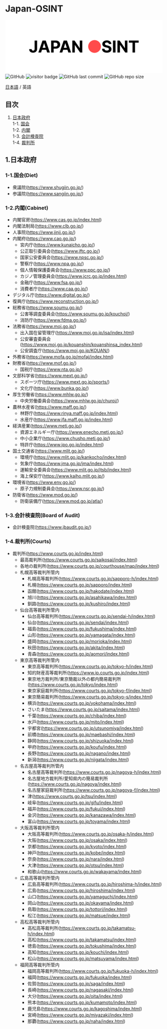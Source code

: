 # Japan-OSINT

![japan-osint.png](japan-osint.png)
![GitHub](https://img.shields.io/github/license/Coordinate-Cat/Japan-OSINT?color=bright)
![visitor badge](https://visitor-badge.glitch.me/badge?page_id=Coordinate-Cat.Japan-OSINT&right_color=brightgreen)
![GitHub last commit](https://img.shields.io/github/last-commit/Coordinate-Cat/Japan-OSINT)
![GitHub repo size](https://img.shields.io/github/repo-size/Coordinate-Cat/Japan-OSINT?color=brightgreen)

[日本語](https://github.com/Coordinate-Cat/Japan-OSINT/blob/main/README.md) / 英語

## 目次
1. [日本政府](https://github.com/Coordinate-Cat/Japan-OSINT#1%E6%97%A5%E6%9C%AC%E6%94%BF%E5%BA%9C)  
  1-1. [国会](https://github.com/Coordinate-Cat/Japan-OSINT#1%E6%97%A5%E6%9C%AC%E6%94%BF%E5%BA%9C)  
  1-2. [内閣](https://github.com/Coordinate-Cat/Japan-OSINT#1%E6%97%A5%E6%9C%AC%E6%94%BF%E5%BA%9C)  
  1-3. [会計検査院](https://github.com/Coordinate-Cat/Japan-OSINT#1-3%E4%BC%9A%E8%A8%88%E6%A4%9C%E6%9F%BB%E9%99%A2board-of-audit)  
  1-4. [裁判所](https://github.com/Coordinate-Cat/Japan-OSINT#1-4%E8%A3%81%E5%88%A4%E6%89%80courts)  

<!-- START doctoc -->
<!-- END doctoc -->

## 1.日本政府
### 1-1.国会(Diet)
- 衆議院(https://www.shugiin.go.jp/)
- 参議院(https://www.sangiin.go.jp/)

### 1-2.内閣(Cabinet)
  <!-- | 組織 1   | 組織 2           | Link                                                   |
  | :--------- | :----------------- | :----------------------------------------------------- |
  | 内閣官房   |                    | https://www.cas.go.jp/index.html                       |
  | 内閣法制局 |                    | https://www.clb.go.jp/                                 |
  | 人事院     |                    | https://www.jinji.go.jp/                               |
  | 内閣府     |                    | https://www.cao.go.jp/                                 |
  |            | 宮内庁             | https://www.kunaicho.go.jp/                            |
  |            | 公正取引委員会     | https://www.jftc.go.jp/                                |
  |            | 国家公安委員会     | https://www.npsc.go.jp/                                |
  |            | 警察庁             | https://www.npa.go.jp/                                 |
  |            | 個人情報保護委員会 | https://www.ppc.go.jp/                                 |
  |            | カジノ管理委員会   | https://www.jcrc.go.jp/index.html                      |
  |            | 金融庁             | https://www.fsa.go.jp/                                 |
  |            | 消費者庁           | https://www.caa.go.jp/                                 |
  | デジタル庁 |                    | https://www.digital.go.jp/                             |
  | 復興庁     |                    | https://www.reconstruction.go.jp/                      |
  | 総務省     |                    | https://www.soumu.go.jp/                               |
  |            | 公害等調査委員会   | https://www.soumu.go.jp/kouchoi/                       |
  |            | 消防庁             | https://www.fdma.go.jp/                                |
  | 法務省     |                    | https://www.moj.go.jp/                                 |
  |            | 出入国在留管理庁   | https://www.moj.go.jp/isa/index.html                   |
  |            | 公安審査委員会     | https://www.moj.go.jp/kouanshin/kouanshinsa_index.html |
  |            | 公安調査庁         | https://www.moj.go.jp/KOUAN/                           |
  | 外務省     |                    | https://www.mofa.go.jp/mofaj/index.html                |
  | 財務省     |                    | https://www.mof.go.jp/                                 |
  |            | 国税庁             | https://www.nta.go.jp/                                 |
  | 文部科学省 |                    | https://www.mext.go.jp/                                |
  |            | スポーツ庁         | https://www.mext.go.jp/sports/                         |
  |            | 文化庁             | https://www.bunka.go.jp/                               |
  | 厚生労働省 |                    | https://www.mhlw.go.jp/                                |
  |            | 中央労働委員会     | https://www.mhlw.go.jp/churoi/                         |
  | 農林水産省 |                    | https://www.maff.go.jp/                                |
  |            | 林野庁             | https://www.rinya.maff.go.jp/index.html                |
  |            | 水産庁             | https://www.jfa.maff.go.jp/index.html                  |
  | 経済産業   |                    | https://www.meti.go.jp/                                |
  |            | 資源エネルギー庁   | https://www.enecho.meti.go.jp/                         |
  |            | 中小企業庁         | https://www.chusho.meti.go.jp/                         |
  |            | 特許庁             | https://www.jpo.go.jp/index.html                       |
  | 国土交通省 |                    | https://www.mlit.go.jp/                                |
  |            | 環境庁             | https://www.mlit.go.jp/kankocho/index.html             |
  |            | 気象庁             | https://www.jma.go.jp/jma/index.html                   |
  |            | 運輸安全委員会     | https://www.mlit.go.jp/jtsb/index.html                 |
  |            | 海上保安庁         | https://www.kaiho.mlit.go.jp/                          |
  | 環境省     |                    | https://www.env.go.jp/                                 |
  |            | 原子力規制委員会   | https://www.nsr.go.jp/                                 |
  | 防衛省     |                    | https://www.mod.go.jp/                                 |
  |            | 防衛装備庁         | https://www.mod.go.jp/atla/                            | -->

- 内閣官房(https://www.cas.go.jp/index.html)
- 内閣法制局(https://www.clb.go.jp/)
- 人事院(https://www.jinji.go.jp/)
- 内閣府(https://www.cao.go.jp/)
  - 宮内庁(https://www.kunaicho.go.jp/)
  - 公正取引委員会(https://www.jftc.go.jp/)
  - 国家公安委員会(https://www.npsc.go.jp/)
  - 警察庁(https://www.npa.go.jp/)
  - 個人情報保護委員会(https://www.ppc.go.jp/)
  - カジノ管理委員会(https://www.jcrc.go.jp/index.html)
  - 金融庁(https://www.fsa.go.jp/)
  - 消費者庁(https://www.caa.go.jp/)
- デジタル庁(https://www.digital.go.jp/)
- 復興庁(https://www.reconstruction.go.jp/)
- 総務省(https://www.soumu.go.jp/)
  - 公害等調査委員会(https://www.soumu.go.jp/kouchoi/)
  - 消防庁(https://www.fdma.go.jp/)
- 法務省(https://www.moj.go.jp/)
  - 出入国在留管理庁(https://www.moj.go.jp/isa/index.html)
  - 公安審査委員会(https://www.moj.go.jp/kouanshin/kouanshinsa_index.html)
  - 公安調査庁(https://www.moj.go.jp/KOUAN/)
- 外務省(https://www.mofa.go.jp/mofaj/index.html)
- 財務省(https://www.mof.go.jp/)
  - 国税庁(https://www.nta.go.jp/)
- 文部科学省(https://www.mext.go.jp/)
  - スポーツ庁(https://www.mext.go.jp/sports/)
  - 文化庁(https://www.bunka.go.jp/)
- 厚生労働省(https://www.mhlw.go.jp/)
  - 中央労働委員会(https://www.mhlw.go.jp/churoi/)
- 農林水産省(https://www.maff.go.jp/)
  - 林野庁(https://www.rinya.maff.go.jp/index.html)
  - 水産庁(https://www.jfa.maff.go.jp/index.html)
- 経済産業(https://www.meti.go.jp/)
  - 資源エネルギー庁(https://www.enecho.meti.go.jp/)
  - 中小企業庁(https://www.chusho.meti.go.jp/)
  - 特許庁(https://www.jpo.go.jp/index.html)
- 国土交通省(https://www.mlit.go.jp/)
  - 環境庁(https://www.mlit.go.jp/kankocho/index.html)
  - 気象庁(https://www.jma.go.jp/jma/index.html)
  - 運輸安全委員会(https://www.mlit.go.jp/jtsb/index.html)
  - 海上保安庁(https://www.kaiho.mlit.go.jp/)
- 環境省(https://www.env.go.jp/)
  - 原子力規制委員会(https://www.nsr.go.jp/)
- 防衛省(https://www.mod.go.jp/)
  - 防衛装備庁(https://www.mod.go.jp/atla/)

### 1-3.会計検査院(Board of Audit)
- 会計検査院(https://www.jbaudit.go.jp/)

### 1-4.裁判所(Courts)
- 裁判所(https://www.courts.go.jp/index.html)
  - 最高裁判所(https://www.courts.go.jp/saikosai/index.html)
  - 各地の裁判所(https://www.courts.go.jp/courthouse/map/index.html)
  - 札幌高等裁判所管内
    - 札幌高等裁判所(https://www.courts.go.jp/sapporo-h/index.html)
    - 札幌(https://www.courts.go.jp/sapporo/index.html)
    - 函館(https://www.courts.go.jp/hakodate/index.html)
    - 旭川(https://www.courts.go.jp/asahikawa/index.html)
    - 釧路(https://www.courts.go.jp/kushiro/index.html)
  - 仙台高等裁判所管内
    - 仙台高等裁判所(https://www.courts.go.jp/sendai-h/index.html)
    - 仙台(https://www.courts.go.jp/sendai/index.html)
    - 福島(https://www.courts.go.jp/fukushima/index.html)
    - 山形(https://www.courts.go.jp/yamagata/index.html)
    - 盛岡(https://www.courts.go.jp/morioka/index.html)
    - 秋田(https://www.courts.go.jp/akita/index.html)
    - 青森(https://www.courts.go.jp/aomori/index.html)
  - 東京高等裁判所管内
    - 東京高等裁判所(https://www.courts.go.jp/tokyo-h/index.html)
    - 知的財産高等裁判所(https://www.ip.courts.go.jp/index.html)
    - 東京地方裁判所/東京簡裁以外の都内簡易裁判所(https://www.courts.go.jp/tokyo/index.html)
    - 東京家庭裁判所(https://www.courts.go.jp/tokyo-f/index.html)
    - 東京簡易裁判所(https://www.courts.go.jp/tokyo-s/index.html)
    - 横浜(https://www.courts.go.jp/yokohama/index.html)
    - さいたま(https://www.courts.go.jp/saitama/index.html)
    - 千葉(https://www.courts.go.jp/chiba/index.html)
    - 水戸(https://www.courts.go.jp/mito/index.html)
    - 宇都宮(https://www.courts.go.jp/utsunomiya/index.html)
    - 前橋(https://www.courts.go.jp/maebashi/index.html)
    - 静岡(https://www.courts.go.jp/shizuoka/index.html)
    - 甲府(https://www.courts.go.jp/koufu/index.html)
    - 長野(https://www.courts.go.jp/nagano/index.html)
    - 新潟(https://www.courts.go.jp/niigata/index.html)
  - 名古屋高等裁判所管内
    - 名古屋高等裁判所(https://www.courts.go.jp/nagoya-h/index.html)
    - 名古屋地方裁判所/愛知県内の簡易裁判所(https://www.courts.go.jp/nagoya/index.html)
    - 名古屋家庭裁判所(https://www.courts.go.jp/nagoya-f/index.html)
    - 津(https://www.courts.go.jp/tsu/index.html)
    - 岐阜(https://www.courts.go.jp/gifu/index.html)
    - 福井(https://www.courts.go.jp/fukui/index.html)
    - 金沢(https://www.courts.go.jp/kanazawa/index.html)
    - 富山(https://www.courts.go.jp/toyama/index.html)
  - 大阪高等裁判所管内
    - 大阪高等裁判所(https://www.courts.go.jp/osaka-h/index.html)
    - 大阪(https://www.courts.go.jp/osaka/index.html)
    - 京都(https://www.courts.go.jp/kyoto/index.html)
    - 神戸(https://www.courts.go.jp/kobe/index.html)
    - 奈良(https://www.courts.go.jp/nara/index.html)
    - 大津(https://www.courts.go.jp/otsu/index.html)
    - 和歌山(https://www.courts.go.jp/wakayama/index.html)
  - 広島高等裁判所管内
    - 広島高等裁判所(https://www.courts.go.jp/hiroshima-h/index.html)
    - 広島(https://www.courts.go.jp/hiroshima/index.html)
    - 山口(https://www.courts.go.jp/yamaguchi/index.html)
    - 岡山(https://www.courts.go.jp/okayama/index.html)
    - 鳥取(https://www.courts.go.jp/tottori/index.html)
    - 松江(https://www.courts.go.jp/matsue/index.html)
  - 高松高等裁判所管内
    - 高松高等裁判所(https://www.courts.go.jp/takamatsu-h/index.html)
    - 高松(https://www.courts.go.jp/takamatsu/index.html)
    - 徳島(https://www.courts.go.jp/tokushima/index.html)
    - 高知(https://www.courts.go.jp/kouchi/index.html)
    - 松山(https://www.courts.go.jp/matsuyama/index.html)
  - 福岡高等裁判所管内
    - 福岡高等裁判所(https://www.courts.go.jp/fukuoka-h/index.html)
    - 福岡(https://www.courts.go.jp/fukuoka/index.html)
    - 佐賀(https://www.courts.go.jp/saga/index.html)
    - 長崎(https://www.courts.go.jp/nagasaki/index.html)
    - 大分(https://www.courts.go.jp/oita/index.html)
    - 熊本(https://www.courts.go.jp/kumamoto/index.html)
    - 鹿児島(https://www.courts.go.jp/kagoshima/index.html)
    - 宮崎(https://www.courts.go.jp/miyazaki/index.html)
    - 那覇(https://www.courts.go.jp/naha/index.html)
